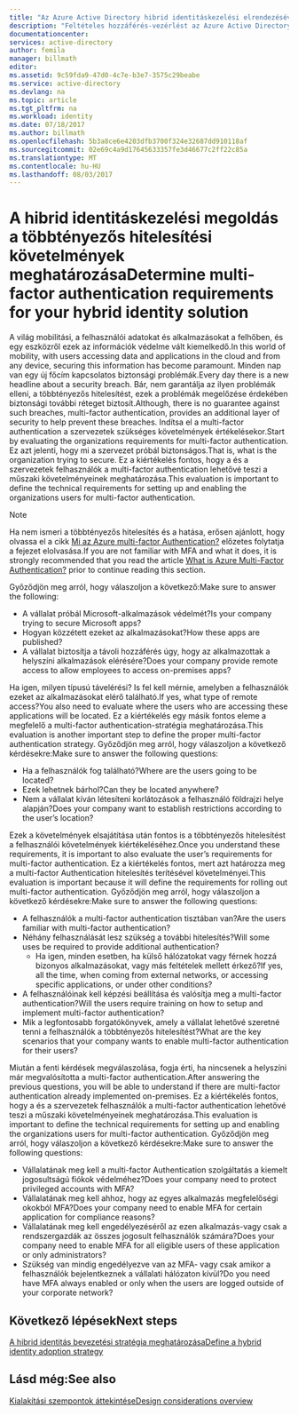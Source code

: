 ```yaml
---
title: "Az Azure Active Directory hibrid identitáskezelési elrendezésével kapcsolatos szempontok - többtényezős hitelesítési követelmények meghatározása"
description: "Feltételes hozzáférés-vezérlést az Azure Active Directory ellenőrzi a megadott feltételek, ha a felhasználó hitelesítése és az alkalmazáshoz való hozzáférés előtt válasszon. Ha ezek a feltételek teljesülnek, a felhasználó hitelesítése és hozzáférni az alkalmazáshoz engedélyezett."
documentationcenter: 
services: active-directory
author: femila
manager: billmath
editor: 
ms.assetid: 9c59fda9-47d0-4c7e-b3e7-3575c29beabe
ms.service: active-directory
ms.devlang: na
ms.topic: article
ms.tgt_pltfrm: na
ms.workload: identity
ms.date: 07/18/2017
ms.author: billmath
ms.openlocfilehash: 5b3a8ce6e4203dfb3700f324e32687dd910118af
ms.sourcegitcommit: 02e69c4a9d17645633357fe3d46677c2ff22c85a
ms.translationtype: MT
ms.contentlocale: hu-HU
ms.lasthandoff: 08/03/2017
---
```

# <a name="determine-multi-factor-authentication-requirements-for-your-hybrid-identity-solution"></a><span data-ttu-id="a3113-104">A hibrid identitáskezelési megoldás a többtényezős hitelesítési követelmények meghatározása</span><span class="sxs-lookup"><span data-stu-id="a3113-104">Determine multi-factor authentication requirements for your hybrid identity solution</span></span>
<span data-ttu-id="a3113-105">A világ mobilitási, a felhasználói adatokat és alkalmazásokat a felhőben, és egy eszközről ezek az információk védelme vált kiemelkedő.</span><span class="sxs-lookup"><span data-stu-id="a3113-105">In this world of mobility, with users accessing data and applications in the cloud and from any device, securing this information has become paramount.</span></span>  <span data-ttu-id="a3113-106">Minden nap van egy új főcím kapcsolatos biztonsági problémák.</span><span class="sxs-lookup"><span data-stu-id="a3113-106">Every day there is a new headline about a security breach.</span></span>  <span data-ttu-id="a3113-107">Bár, nem garantálja az ilyen problémák elleni, a többtényezős hitelesítést, ezek a problémák megelőzése érdekében biztonsági további réteget biztosít.</span><span class="sxs-lookup"><span data-stu-id="a3113-107">Although, there is no guarantee against such breaches, multi-factor authentication, provides an additional layer of security to help prevent these breaches.</span></span>
<span data-ttu-id="a3113-108">Indítsa el a multi-factor authentication a szervezetek szükséges követelmények értékelésekor.</span><span class="sxs-lookup"><span data-stu-id="a3113-108">Start by evaluating the organizations requirements for multi-factor authentication.</span></span> <span data-ttu-id="a3113-109">Ez azt jelenti, hogy mi a szervezet próbál biztonságos.</span><span class="sxs-lookup"><span data-stu-id="a3113-109">That is, what is the organization trying to secure.</span></span>  <span data-ttu-id="a3113-110">Ez a kiértékelés fontos, hogy a és a szervezetek felhasználók a multi-factor authentication lehetővé teszi a műszaki követelményeinek meghatározása.</span><span class="sxs-lookup"><span data-stu-id="a3113-110">This evaluation is important to define the technical requirements for setting up and enabling the organizations users for multi-factor authentication.</span></span>

> [!NOTE]
> <span data-ttu-id="a3113-111">Ha nem ismeri a többtényezős hitelesítés és a hatása, erősen ajánlott, hogy olvassa el a cikk [Mi az Azure multi-factor Authentication?](../multi-factor-authentication/multi-factor-authentication.md) előzetes folytatja a fejezet elolvasása.</span><span class="sxs-lookup"><span data-stu-id="a3113-111">If you are not familiar with MFA and what it does, it is strongly recommended that you read the article [What is Azure Multi-Factor Authentication?](../multi-factor-authentication/multi-factor-authentication.md) prior to continue reading this section.</span></span>
> 
> 

<span data-ttu-id="a3113-112">Győződjön meg arról, hogy válaszoljon a következő:</span><span class="sxs-lookup"><span data-stu-id="a3113-112">Make sure to answer the following:</span></span>

* <span data-ttu-id="a3113-113">A vállalat próbál Microsoft-alkalmazások védelmét?</span><span class="sxs-lookup"><span data-stu-id="a3113-113">Is your company trying to secure Microsoft apps?</span></span> 
* <span data-ttu-id="a3113-114">Hogyan közzétett ezeket az alkalmazásokat?</span><span class="sxs-lookup"><span data-stu-id="a3113-114">How these apps are published?</span></span>
* <span data-ttu-id="a3113-115">A vállalat biztosítja a távoli hozzáférés úgy, hogy az alkalmazottak a helyszíni alkalmazások elérésére?</span><span class="sxs-lookup"><span data-stu-id="a3113-115">Does your company provide remote access to allow employees to access on-premises apps?</span></span>

<span data-ttu-id="a3113-116">Ha igen, milyen típusú távelérési? Is fel kell mérnie, amelyben a felhasználók ezeket az alkalmazásokat elérő található.</span><span class="sxs-lookup"><span data-stu-id="a3113-116">If yes, what type of remote access?You also need to evaluate where the users who are accessing these applications will be located.</span></span> <span data-ttu-id="a3113-117">Ez a kiértékelés egy másik fontos eleme a megfelelő a multi-factor authentication-stratégia meghatározása.</span><span class="sxs-lookup"><span data-stu-id="a3113-117">This evaluation is another important step to define the proper multi-factor authentication strategy.</span></span> <span data-ttu-id="a3113-118">Győződjön meg arról, hogy válaszoljon a következő kérdésekre:</span><span class="sxs-lookup"><span data-stu-id="a3113-118">Make sure to answer the following questions:</span></span>

* <span data-ttu-id="a3113-119">Ha a felhasználók fog található?</span><span class="sxs-lookup"><span data-stu-id="a3113-119">Where are the users going to be located?</span></span>
* <span data-ttu-id="a3113-120">Ezek lehetnek bárhol?</span><span class="sxs-lookup"><span data-stu-id="a3113-120">Can they be located anywhere?</span></span>
* <span data-ttu-id="a3113-121">Nem a vállalat kíván létesíteni korlátozások a felhasználó földrajzi helye alapján?</span><span class="sxs-lookup"><span data-stu-id="a3113-121">Does your company want to establish restrictions according to the user’s location?</span></span>

<span data-ttu-id="a3113-122">Ezek a követelmények elsajátítása után fontos is a többtényezős hitelesítést a felhasználói követelmények kiértékeléséhez.</span><span class="sxs-lookup"><span data-stu-id="a3113-122">Once you understand these requirements, it is important to also evaluate the user’s requirements for multi-factor authentication.</span></span> <span data-ttu-id="a3113-123">Ez a kiértékelés fontos, mert azt határozza meg a multi-factor Authentication hitelesítés terítésével követelményei.</span><span class="sxs-lookup"><span data-stu-id="a3113-123">This evaluation is important because it will define the requirements for rolling out multi-factor authentication.</span></span> <span data-ttu-id="a3113-124">Győződjön meg arról, hogy válaszoljon a következő kérdésekre:</span><span class="sxs-lookup"><span data-stu-id="a3113-124">Make sure to answer the following questions:</span></span>

* <span data-ttu-id="a3113-125">A felhasználók a multi-factor authentication tisztában van?</span><span class="sxs-lookup"><span data-stu-id="a3113-125">Are the users familiar with multi-factor authentication?</span></span>
* <span data-ttu-id="a3113-126">Néhány felhasználását lesz szükség a további hitelesítés?</span><span class="sxs-lookup"><span data-stu-id="a3113-126">Will some uses be required to provide additional authentication?</span></span>  
  * <span data-ttu-id="a3113-127">Ha igen, minden esetben, ha külső hálózatokat vagy férnek hozzá bizonyos alkalmazásokat, vagy más feltételek mellett érkező?</span><span class="sxs-lookup"><span data-stu-id="a3113-127">If yes, all the time, when coming from external networks, or accessing specific applications, or under other conditions?</span></span>
* <span data-ttu-id="a3113-128">A felhasználóinak kell képzési beállítása és valósítja meg a multi-factor authentication?</span><span class="sxs-lookup"><span data-stu-id="a3113-128">Will the users require training on how to setup and implement multi-factor authentication?</span></span>
* <span data-ttu-id="a3113-129">Mik a legfontosabb forgatókönyvek, amely a vállalat lehetővé szeretné tenni a felhasználók a többtényezős hitelesítést?</span><span class="sxs-lookup"><span data-stu-id="a3113-129">What are the key scenarios that your company wants to enable multi-factor authentication for their users?</span></span>

<span data-ttu-id="a3113-130">Miután a fenti kérdések megválaszolása, fogja érti, ha nincsenek a helyszíni már megvalósította a multi-factor authentication.</span><span class="sxs-lookup"><span data-stu-id="a3113-130">After answering the previous questions, you will be able to understand if there are multi-factor authentication already implemented on-premises.</span></span> <span data-ttu-id="a3113-131">Ez a kiértékelés fontos, hogy a és a szervezetek felhasználók a multi-factor authentication lehetővé teszi a műszaki követelményeinek meghatározása.</span><span class="sxs-lookup"><span data-stu-id="a3113-131">This evaluation is important to define the technical requirements for setting up and enabling the organizations users for multi-factor authentication.</span></span> <span data-ttu-id="a3113-132">Győződjön meg arról, hogy válaszoljon a következő kérdésekre:</span><span class="sxs-lookup"><span data-stu-id="a3113-132">Make sure to answer the following questions:</span></span>

* <span data-ttu-id="a3113-133">Vállalatának meg kell a multi-factor Authentication szolgáltatás a kiemelt jogosultságú fiókok védelméhez?</span><span class="sxs-lookup"><span data-stu-id="a3113-133">Does your company need to protect privileged accounts with MFA?</span></span>
* <span data-ttu-id="a3113-134">Vállalatának meg kell ahhoz, hogy az egyes alkalmazás megfelelőségi okokból MFA?</span><span class="sxs-lookup"><span data-stu-id="a3113-134">Does your company need to enable MFA for certain application for compliance reasons?</span></span>
* <span data-ttu-id="a3113-135">Vállalatának meg kell engedélyezéséről az ezen alkalmazás-vagy csak a rendszergazdák az összes jogosult felhasználók számára?</span><span class="sxs-lookup"><span data-stu-id="a3113-135">Does your company need to enable MFA for all eligible users of these application or only administrators?</span></span>
* <span data-ttu-id="a3113-136">Szükség van mindig engedélyezve van az MFA- vagy csak amikor a felhasználók bejelentkeznek a vállalati hálózaton kívül?</span><span class="sxs-lookup"><span data-stu-id="a3113-136">Do you need have MFA always enabled or only when the users are logged outside of your corporate network?</span></span>

## <a name="next-steps"></a><span data-ttu-id="a3113-137">Következő lépések</span><span class="sxs-lookup"><span data-stu-id="a3113-137">Next steps</span></span>
[<span data-ttu-id="a3113-138">A hibrid identitás bevezetési stratégia meghatározása</span><span class="sxs-lookup"><span data-stu-id="a3113-138">Define a hybrid identity adoption strategy</span></span>](active-directory-hybrid-identity-design-considerations-identity-adoption-strategy.md)

## <a name="see-also"></a><span data-ttu-id="a3113-139">Lásd még:</span><span class="sxs-lookup"><span data-stu-id="a3113-139">See also</span></span>
[<span data-ttu-id="a3113-140">Kialakítási szempontok áttekintése</span><span class="sxs-lookup"><span data-stu-id="a3113-140">Design considerations overview</span></span>](active-directory-hybrid-identity-design-considerations-overview.md)

